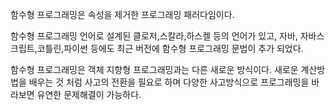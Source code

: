 함수형 프로그래밍은 속성을 제거한 프로그래밍 패러다임이다.

함수형 프로그래밍 언어로 설계된 클로저,스칼라,하스켈 등의 언어가 있고, 
자바, 자바스크립트,코틀린,파이썬 등에도 
최근 버전에 함수형 프로그래밍 문법이 추가 되었다.

함수형 프로그래밍은 객체 지향형 프로그래밍과는 다른 새로운 방식이다. 
새로운 계산방법을 배우는 것 처럼 사고의 전환을 필요로 하며 
다양한 사고방식으로 프로그래밍을 바라보면 유연한 문제해결이 가능하다.